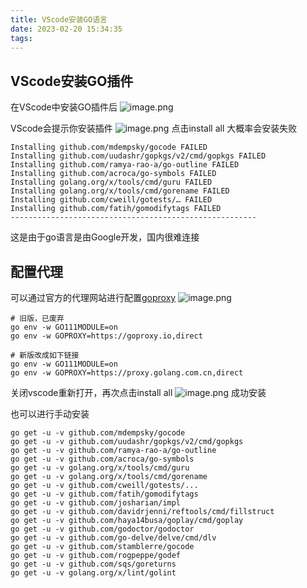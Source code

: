 ```yaml
---
title: VScode安装GO语言
date: 2023-02-20 15:34:35
tags:
---
```

## VScode安装GO插件
在VScode中安装GO插件后
![image.png](https://cdn.staticaly.com/gh/K-Viior/blog-image@master/img/20230220153743.png)

VScode会提示你安装插件
![image.png](https://cdn.staticaly.com/gh/K-Viior/blog-image@master/img/20230220153817.png)
点击install all 大概率会安装失败
```
Installing github.com/mdempsky/gocode FAILED  
Installing github.com/uudashr/gopkgs/v2/cmd/gopkgs FAILED  
Installing github.com/ramya-rao-a/go-outline FAILED  
Installing github.com/acroca/go-symbols FAILED  
Installing golang.org/x/tools/cmd/guru FAILED  
Installing golang.org/x/tools/cmd/gorename FAILED  
Installing github.com/cweill/gotests/… FAILED  
Installing github.com/fatih/gomodifytags FAILED
-------------------------------------------------------
```
这是由于go语言是由Google开发，国内很难连接
## 配置代理
可以通过官方的代理网站进行配置[goproxy](https://goproxy.io/)
![image.png](https://cdn.staticaly.com/gh/K-Viior/blog-image@master/img/20230220154346.png)
```
# 旧版，已废弃
go env -w GO111MODULE=on
go env -w GOPROXY=https://goproxy.io,direct
```
```
# 新版改成如下链接
go env -w GO111MODULE=on
go env -w GOPROXY=https://proxy.golang.com.cn,direct
```
关闭vscode重新打开，再次点击install all
![image.png](https://cdn.staticaly.com/gh/K-Viior/blog-image@master/img/20230220154439.png)
成功安装


也可以进行手动安装
```
go get -u -v github.com/mdempsky/gocode
go get -u -v github.com/uudashr/gopkgs/v2/cmd/gopkgs
go get -u -v github.com/ramya-rao-a/go-outline
go get -u -v github.com/acroca/go-symbols
go get -u -v golang.org/x/tools/cmd/guru
go get -u -v golang.org/x/tools/cmd/gorename
go get -u -v github.com/cweill/gotests/...
go get -u -v github.com/fatih/gomodifytags
go get -u -v github.com/josharian/impl
go get -u -v github.com/davidrjenni/reftools/cmd/fillstruct
go get -u -v github.com/haya14busa/goplay/cmd/goplay
go get -u -v github.com/godoctor/godoctor
go get -u -v github.com/go-delve/delve/cmd/dlv
go get -u -v github.com/stamblerre/gocode
go get -u -v github.com/rogpeppe/godef
go get -u -v github.com/sqs/goreturns
go get -u -v golang.org/x/lint/golint

```